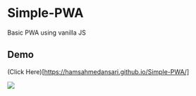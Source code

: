 # Simple-PWA

Basic PWA using vanilla JS

## Demo

(Click Here)[https://hamsahmedansari.github.io/Simple-PWA/]

![](https://media.giphy.com/media/8YvMcga8sWGw9x0gSB/giphy.gif)
